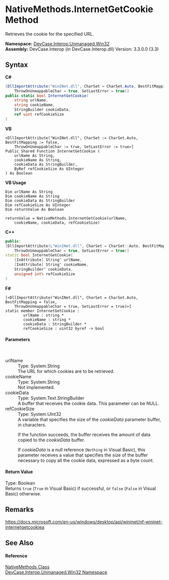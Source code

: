 # NativeMethods.InternetGetCookie Method 
 

Retrieves the cookie for the specified URL.

**Namespace:**&nbsp;<a href="N_DevCase_Interop_Unmanaged_Win32">DevCase.Interop.Unmanaged.Win32</a><br />**Assembly:**&nbsp;DevCase.Interop (in DevCase.Interop.dll) Version: 3.3.0.0 (3.3)

## Syntax

**C#**<br />
``` C#
[DllImportAttribute("WinINet.dll", CharSet = CharSet.Auto, BestFitMapping = false, 
	ThrowOnUnmappableChar = true, SetLastError = true)]
public static bool InternetGetCookie(
	string urlName,
	string cookieName,
	StringBuilder cookieData,
	ref uint refCookieSize
)
```

**VB**<br />
``` VB
<DllImportAttribute("WinINet.dll", CharSet := CharSet.Auto, BestFitMapping := false, 
	ThrowOnUnmappableChar := true, SetLastError := true>]
Public Shared Function InternetGetCookie ( 
	urlName As String,
	cookieName As String,
	cookieData As StringBuilder,
	ByRef refCookieSize As UInteger
) As Boolean
```

**VB Usage**<br />
``` VB Usage
Dim urlName As String
Dim cookieName As String
Dim cookieData As StringBuilder
Dim refCookieSize As UInteger
Dim returnValue As Boolean

returnValue = NativeMethods.InternetGetCookie(urlName, 
	cookieName, cookieData, refCookieSize)
```

**C++**<br />
``` C++
public:
[DllImportAttribute(L"WinINet.dll", CharSet = CharSet::Auto, BestFitMapping = false, 
	ThrowOnUnmappableChar = true, SetLastError = true)]
static bool InternetGetCookie(
	[InAttribute] String^ urlName, 
	[InAttribute] String^ cookieName, 
	StringBuilder^ cookieData, 
	unsigned int% refCookieSize
)
```

**F#**<br />
``` F#
[<DllImportAttribute("WinINet.dll", CharSet = CharSet.Auto, BestFitMapping = false, 
	ThrowOnUnmappableChar = true, SetLastError = true)>]
static member InternetGetCookie : 
        urlName : string * 
        cookieName : string * 
        cookieData : StringBuilder * 
        refCookieSize : uint32 byref -> bool 

```


#### Parameters
&nbsp;<dl><dt>urlName</dt><dd>Type: System.String<br />The URL for which cookies are to be retrieved.</dd><dt>cookieName</dt><dd>Type: System.String<br />Not implemented.</dd><dt>cookieData</dt><dd>Type: System.Text.StringBuilder<br />A buffer that receives the cookie data. This parameter can be NULL.</dd><dt>refCookieSize</dt><dd>Type: System.UInt32<br />A variable that specifies the size of the *cookieData* parameter buffer, in characters. 

 If the function succeeds, the buffer receives the amount of data copied to the *cookieData* buffer. 

 If *cookieData* is a null reference (`Nothing` in Visual Basic), this parameter receives a value that specifies the size of the buffer necessary to copy all the cookie data, expressed as a byte count.</dd></dl>

#### Return Value
Type: Boolean<br />Returns `true` (`True` in Visual Basic) if successful, or `false` (`False` in Visual Basic) otherwise.

## Remarks
<a href="https://docs.microsoft.com/en-us/windows/desktop/api/wininet/nf-wininet-internetgetcookiea" target="_blank">https://docs.microsoft.com/en-us/windows/desktop/api/wininet/nf-wininet-internetgetcookiea</a>

## See Also


#### Reference
<a href="T_DevCase_Interop_Unmanaged_Win32_NativeMethods">NativeMethods Class</a><br /><a href="N_DevCase_Interop_Unmanaged_Win32">DevCase.Interop.Unmanaged.Win32 Namespace</a><br />
